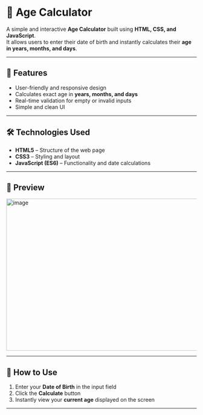 # 🧮 Age Calculator

A simple and interactive **Age Calculator** built using **HTML, CSS, and JavaScript**.  
It allows users to enter their date of birth and instantly calculates their **age in years, months, and days**.

---

## 🚀 Features
- User-friendly and responsive design  
- Calculates exact age in **years, months, and days**  
- Real-time validation for empty or invalid inputs  
- Simple and clean UI  

---

## 🛠️ Technologies Used
- **HTML5** – Structure of the web page  
- **CSS3** – Styling and layout  
- **JavaScript (ES6)** – Functionality and date calculations  

---

## 📸 Preview
<img width="812" height="402" alt="image" src="https://github.com/user-attachments/assets/17a145f9-451d-4983-a9d9-8a22ca57cd37" />
  

---

## 🧩 How to Use
1. Enter your **Date of Birth** in the input field  
2. Click the **Calculate** button  
3. Instantly view your **current age** displayed on the screen  

---



